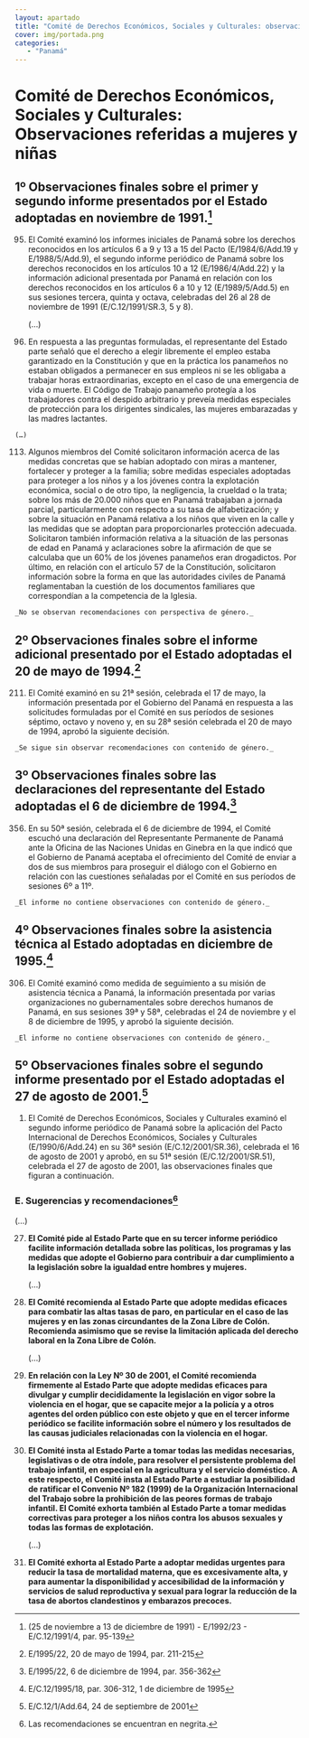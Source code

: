 ```yaml
---
layout: apartado
title: "Comité de Derechos Económicos, Sociales y Culturales: observaciones referidas a las mujeres y las niñas"
cover: img/portada.png
categories:
   - "Panamá"
---
```


# Comité de Derechos Económicos, Sociales y Culturales: Observaciones referidas a mujeres y niñas

## 1º Observaciones finales sobre el primer y segundo informe presentados por el Estado adoptadas en noviembre de 1991.[^628]

95. El Comité examinó los informes iniciales de Panamá sobre los derechos
reconocidos en los artículos 6 a 9 y 13 a 15 del Pacto (E/1984/6/Add.19 y
E/1988/5/Add.9), el segundo informe periódico de Panamá sobre los derechos
reconocidos en los artículos 10 a 12 (E/1986/4/Add.22) y la información
adicional presentada por Panamá en relación con los derechos reconocidos en
los artículos 6 a 10 y 12 (E/1989/5/Add.5) en sus sesiones tercera, quinta
y octava, celebradas del 26 al 28 de noviembre de 1991 (E/C.12/1991/SR.3, 5
y 8).

	(…)

103. En respuesta a las preguntas formuladas, el representante del Estado
parte señaló que el derecho a elegir libremente el empleo estaba
garantizado en la Constitución y que en la práctica los panameños no
estaban obligados a permanecer en sus empleos ni se les obligaba a trabajar
horas extraordinarias, excepto en el caso de una emergencia de vida o
muerte. El Código de Trabajo panameño protegía a los trabajadores contra el
despido arbitrario y preveía medidas especiales de protección para los
dirigentes sindicales, las mujeres embarazadas y las madres lactantes.

	(…)

113. Algunos miembros del Comité solicitaron información acerca de las
medidas concretas que se habían adoptado con miras a mantener, fortalecer y
proteger a la familia; sobre medidas especiales adoptadas para proteger a
los niños y a los jóvenes contra la explotación económica, social o de otro
tipo, la negligencia, la crueldad o la trata; sobre los más de 20.000 niños
que en Panamá trabajaban a jornada parcial, particularmente con respecto a
su tasa de alfabetización; y sobre la situación en Panamá relativa a los
niños que viven en la calle y las medidas que se adoptan para
proporcionarles protección adecuada. Solicitaron también información
relativa a la situación de las personas de edad en Panamá y aclaraciones
sobre la afirmación de que se calculaba que un 60% de los jóvenes panameños
eran drogadictos. Por último, en relación con el artículo 57 de la
Constitución, solicitaron información sobre la forma en que las autoridades
civiles de Panamá reglamentaban la cuestión de los documentos familiares
que correspondían a la competencia de la Iglesia.

	_No se observan recomendaciones con perspectiva de género._


## 2º Observaciones finales sobre el informe adicional presentado por el Estado adoptadas el 20 de mayo de 1994.[^629]

211. El Comité examinó en su 21ª sesión, celebrada el 17 de mayo, la
información presentada por el Gobierno del Panamá en respuesta a las
solicitudes formuladas por el Comité en sus períodos de sesiones séptimo,
octavo y noveno y, en su 28ª sesión celebrada el 20 de mayo de 1994, aprobó
la siguiente decisión.

	_Se sigue sin observar recomendaciones con contenido de género._

## 3º Observaciones finales sobre las declaraciones del representante del Estado adoptadas el 6 de diciembre de 1994.[^630]

356. En su 50ª sesión, celebrada el 6 de diciembre de 1994, el Comité
escuchó una declaración del Representante Permanente de Panamá ante la
Oficina de las Naciones Unidas en Ginebra en la que indicó que el Gobierno
de Panamá aceptaba el ofrecimiento del Comité de enviar a dos de sus
miembros para proseguir el diálogo con el Gobierno en relación con las
cuestiones señaladas por el Comité en sus períodos de sesiones 6º a 11º.

	_El informe no contiene observaciones con contenido de género._


## 4º Observaciones finales sobre la asistencia técnica al Estado adoptadas en diciembre de 1995.[^631]

306. El Comité examinó como medida de seguimiento a su misión de asistencia
técnica a Panamá, la información presentada por varias organizaciones no
gubernamentales sobre derechos humanos de Panamá, en sus sesiones 39ª y
58ª, celebradas el 24 de noviembre y el 8 de diciembre de 1995, y aprobó la
siguiente decisión.

	_El informe no contiene observaciones con contenido de género._


## 5º Observaciones finales sobre el segundo informe presentado por el Estado adoptadas el 27 de agosto de 2001.[^632]


1. El Comité de Derechos Económicos, Sociales y Culturales examinó el
segundo informe periódico de Panamá sobre la aplicación del Pacto
Internacional de Derechos Económicos, Sociales y Culturales
(E/1990/6/Add.24) en su 36ª sesión (E/C.12/2001/SR.36), celebrada el 16 de
agosto de 2001 y aprobó, en su 51ª sesión (E/C.12/2001/SR.51), celebrada el
27 de agosto de 2001, las observaciones finales que figuran a continuación.

### E. Sugerencias y recomendaciones[^633]

(…)

27. **El Comité pide al Estado Parte que en su tercer informe periódico
facilite información detallada sobre las políticas, los programas y las
medidas que adopte el Gobierno para contribuir a dar cumplimiento a la
legislación sobre la igualdad entre hombres y mujeres.**

	(…)

30. **El Comité recomienda al Estado Parte que adopte medidas eficaces para
combatir las altas tasas de paro, en particular en el caso de las mujeres y
en las zonas circundantes de la Zona Libre de Colón. Recomienda asimismo
que se revise la limitación aplicada del derecho laboral en la Zona Libre
de Colón.**

	(…)

33. **En relación con la Ley Nº 30 de 2001, el Comité recomienda firmemente
al Estado Parte que adopte medidas eficaces para divulgar y cumplir
decididamente la legislación en vigor sobre la violencia en el hogar, que
se capacite mejor a la policía y a otros agentes del orden público con este
objeto y que en el tercer informe periódico se facilite información sobre
el número y los resultados de las causas judiciales relacionadas con la
violencia en el hogar.**

34. **El Comité insta al Estado Parte a tomar todas las medidas necesarias,
legislativas o de otra índole, para resolver el persistente problema del
trabajo infantil, en especial en la agricultura y el servicio doméstico. A
este respecto, el Comité insta al Estado Parte a estudiar la posibilidad de
ratificar el Convenio Nº 182 (1999) de la Organización Internacional del
Trabajo sobre la prohibición de las peores formas de trabajo infantil. El
Comité exhorta también al Estado Parte a tomar medidas correctivas para
proteger a los niños contra los abusos sexuales y todas las formas de
explotación.**

	(…)

37. **El Comité exhorta al Estado Parte a adoptar medidas urgentes para
reducir la tasa de mortalidad materna, que es excesivamente alta, y para
aumentar la disponibilidad y accesibilidad de la información y servicios de
salud reproductiva y sexual para lograr la reducción de la tasa de abortos
clandestinos y embarazos precoces.**

[^628]: (25 de noviembre a 13 de diciembre de 1991) - E/1992/23 -
E/C.12/1991/4, par. 95-139
[^629]: E/1995/22, 20 de mayo de 1994, par. 211-215
[^630]: E/1995/22, 6 de diciembre de 1994, par. 356-362
[^631]: E/C.12/1995/18, par. 306-312, 1 de diciembre de 1995
[^632]: E/C.12/1/Add.64, 24 de septiembre de 2001
[^633]: Las recomendaciones se encuentran en negrita.
